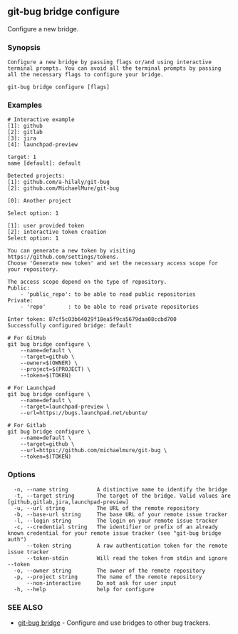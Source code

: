 ## git-bug bridge configure

Configure a new bridge.

### Synopsis

	Configure a new bridge by passing flags or/and using interactive terminal prompts. You can avoid all the terminal prompts by passing all the necessary flags to configure your bridge.

```
git-bug bridge configure [flags]
```

### Examples

```
# Interactive example
[1]: github
[2]: gitlab
[3]: jira
[4]: launchpad-preview

target: 1
name [default]: default

Detected projects:
[1]: github.com/a-hilaly/git-bug
[2]: github.com/MichaelMure/git-bug

[0]: Another project

Select option: 1

[1]: user provided token
[2]: interactive token creation
Select option: 1

You can generate a new token by visiting https://github.com/settings/tokens.
Choose 'Generate new token' and set the necessary access scope for your repository.

The access scope depend on the type of repository.
Public:
	- 'public_repo': to be able to read public repositories
Private:
	- 'repo'       : to be able to read private repositories

Enter token: 87cf5c03b64029f18ea5f9ca5679daa08ccbd700
Successfully configured bridge: default

# For GitHub
git bug bridge configure \
    --name=default \
    --target=github \
    --owner=$(OWNER) \
    --project=$(PROJECT) \
    --token=$(TOKEN)

# For Launchpad
git bug bridge configure \
    --name=default \
    --target=launchpad-preview \
	--url=https://bugs.launchpad.net/ubuntu/

# For Gitlab
git bug bridge configure \
    --name=default \
    --target=github \
    --url=https://github.com/michaelmure/git-bug \
    --token=$(TOKEN)
```

### Options

```
  -n, --name string         A distinctive name to identify the bridge
  -t, --target string       The target of the bridge. Valid values are [github,gitlab,jira,launchpad-preview]
  -u, --url string          The URL of the remote repository
  -b, --base-url string     The base URL of your remote issue tracker
  -l, --login string        The login on your remote issue tracker
  -c, --credential string   The identifier or prefix of an already known credential for your remote issue tracker (see "git-bug bridge auth")
      --token string        A raw authentication token for the remote issue tracker
      --token-stdin         Will read the token from stdin and ignore --token
  -o, --owner string        The owner of the remote repository
  -p, --project string      The name of the remote repository
      --non-interactive     Do not ask for user input
  -h, --help                help for configure
```

### SEE ALSO

* [git-bug bridge](git-bug_bridge.md)	 - Configure and use bridges to other bug trackers.

